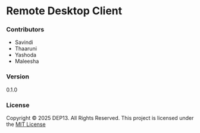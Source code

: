 # Remote Desktop Client

### Contributors
- Savindi 
- Thaaruni
- Yashoda
- Maleesha

### Version
0.1.0

### License
Copyright &copy; 2025 DEP13. All Rights Reserved. 
This project is licensed under the [MIT License](LICENSE.txt)

